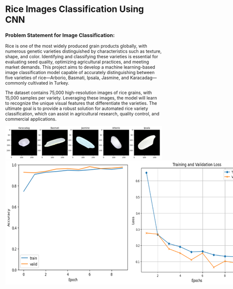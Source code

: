 <h1>Rice Images Classification Using CNN</h1>
<h3>Problem Statement for Image Classification:</h3>
<p>Rice is one of the most widely produced grain products globally, with numerous genetic varieties distinguished by characteristics such as texture, shape, and color. Identifying and classifying these varieties is essential for evaluating seed quality, optimizing agricultural practices, and meeting market demands. This project aims to develop a machine learning-based image classification model capable of accurately distinguishing between five varieties of rice—Arborio, Basmati, Ipsala, Jasmine, and Karacadag—commonly cultivated in Turkey.</p>
<p>The dataset contains 75,000 high-resolution images of rice grains, with 15,000 samples per variety. Leveraging these images, the model will learn to recognize the unique visual features that differentiate the varieties. The ultimate goal is to provide a robust solution for automated rice variety classification, which can assist in agricultural research, quality control, and commercial applications.</p>
<img src='https://github.com/goldstring/Deep-Learning/blob/main/Rice%20Images%20Classification%20Using%20CNN/rice_image.png' />
<div style="display:flex;">
<img src='https://github.com/goldstring/Deep-Learning/blob/main/Rice%20Images%20Classification%20Using%20CNN/accuracy_plot.png' width='400' height='400'/>
<img src='https://github.com/goldstring/Deep-Learning/blob/main/Rice%20Images%20Classification%20Using%20CNN/loss_plot.png'  width='400' height='400'/>
</div>


